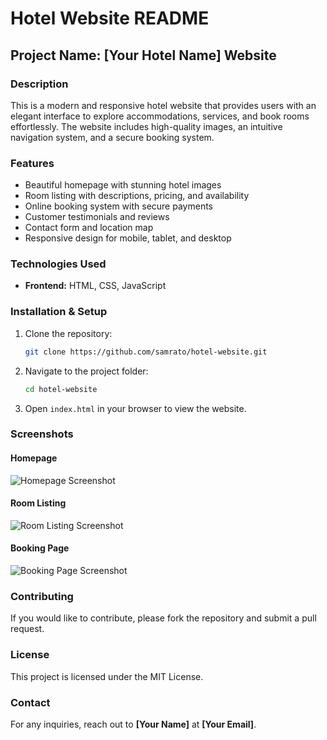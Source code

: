 # Hotel Website README

## Project Name: **[Your Hotel Name] Website**

### Description
This is a modern and responsive hotel website that provides users with an elegant interface to explore accommodations, services, and book rooms effortlessly. The website includes high-quality images, an intuitive navigation system, and a secure booking system.

### Features
- Beautiful homepage with stunning hotel images
- Room listing with descriptions, pricing, and availability
- Online booking system with secure payments
- Customer testimonials and reviews
- Contact form and location map
- Responsive design for mobile, tablet, and desktop

### Technologies Used
- **Frontend:** HTML, CSS, JavaScript

### Installation & Setup
1. Clone the repository:
   ```sh
   git clone https://github.com/samrato/hotel-website.git
   ```
2. Navigate to the project folder:
   ```sh
   cd hotel-website
   ```
3. Open `index.html` in your browser to view the website.

### Screenshots
#### Homepage
![Homepage Screenshot](./screenshots/homepage.png)

#### Room Listing
![Room Listing Screenshot](./screenshots/room-listing.png)

#### Booking Page
![Booking Page Screenshot](./screenshots/booking-page.png)

### Contributing
If you would like to contribute, please fork the repository and submit a pull request.

### License
This project is licensed under the MIT License.

### Contact
For any inquiries, reach out to **[Your Name]** at **[Your Email]**.


